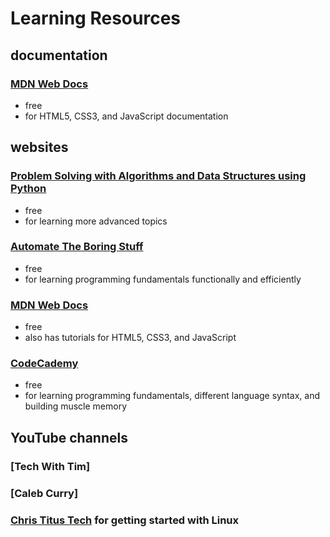 # Learning Resources


## documentation 


### [MDN Web Docs](https://developer.mozilla.org) 

- free
- for HTML5, CSS3, and JavaScript documentation 

## websites

### [Problem Solving with Algorithms and Data Structures using Python](https://www.interactivepython.org) 

- free 
- for learning more advanced topics

### [Automate The Boring Stuff](https://www.automatetheboringstuff.com) 

- free
- for learning programming fundamentals functionally and efficiently

### [MDN Web Docs](https://developer.mozilla.org) 

- free 
- also has tutorials for HTML5, CSS3, and JavaScript

### [CodeCademy](https://codecademy.com) 

- free
- for learning programming fundamentals, different language syntax, and building muscle memory

## YouTube channels

### [Tech With Tim]
### [Caleb Curry]
### [Chris Titus Tech](https://www.youtube.com/c/ChrisTitusTech) for getting started with Linux
